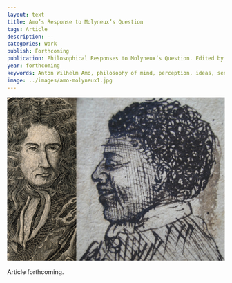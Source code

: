 ```yaml
---
layout: text
title: Amo’s Response to Molyneux’s Question
tags: Article
description: --
categories: Work
publish: Forthcoming
publication: Philosophical Responses to Molyneux’s Question. Edited by Brian R. Glenney. London, Routledge.
year: forthcoming
keywords: Anton Wilhelm Amo, philosophy of mind, perception, ideas, sensation, cross-modality, psychology
image: ../images/amo-molyneux1.jpg
---
```


![William Molyneux and Anton Wilhelm Amo](../images/amo-molyneux1.jpg)

Article forthcoming.